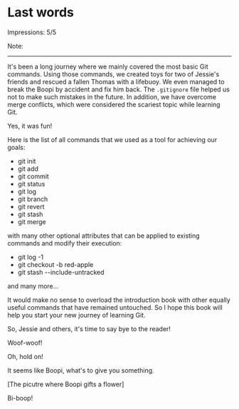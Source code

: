 # Last words

Impressions: 5/5

Note:

---


It's been a long journey where we mainly covered the most basic Git commands. Using those commands, we created toys for two of Jessie's friends and rescued a fallen Thomas with a lifebuoy. We even managed to break the Boopi by accident and fix him back. The `.gitignore` file helped us not to make such mistakes in the future. In addition, we have overcome merge conflicts, which were considered the scariest topic while learning Git. 

 Yes, it was fun!

Here is the list of all commands that we used as a tool for achieving our goals:  
- git init
- git add
- git commit
- git status
- git log
- git branch
- git revert
- git stash
- git merge

with many other optional attributes that can be applied to existing commands and modify their execution:
- git log -1
- git checkout -b red-apple
- git stash --include-untracked

and many more...

It would make no sense to overload the introduction book with other equally useful commands that have remained untouched. So I hope this book will help you start your new journey of learning Git.

So, Jessie and others, it's time to say bye to the reader!

Woof-woof!

Oh, hold on!

It seems like Boopi, what's to give you something.

[The picutre where Boopi gifts a flower]

Bi-boop!




